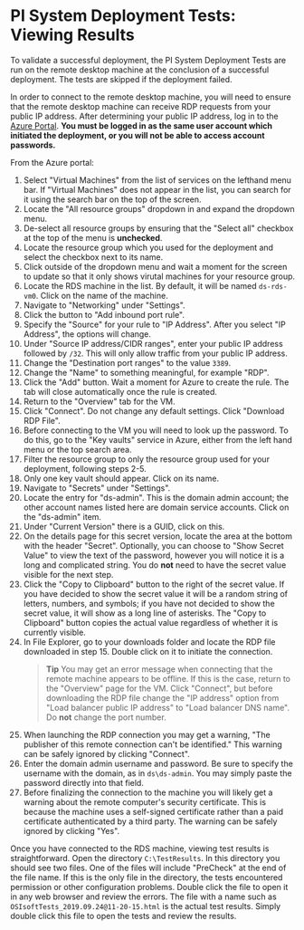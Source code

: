 # PI System Deployment Tests: Viewing Results
To validate a successful deployment, the PI System Deployment Tests are run on the remote desktop machine at the conclusion of a successful deployment. The tests are skipped if the deployment failed.

In order to connect to the remote desktop machine, you will need to ensure that the remote desktop machine can receive RDP requests from your public IP address. After determining your public IP address, log in to the [Azure Portal](https://portal.azure.com). **You must be logged in as the same user account which initiated the deployment, or you will not be able to access account passwords.** 

From the Azure portal: 
1. Select "Virtual Machines" from the list of services on the lefthand menu bar. If "Virtual Machines" does not appear in the list, you can search for it using the search bar on the top of the screen.
2. Locate the "All resource groups" dropdown in and expand the dropdown menu.
3. De-select all resource groups by ensuring that the "Select all" checkbox at the top of the menu is **unchecked**.
4. Locate the resource group which you used for the deployment and select the checkbox next to its name.
5. Click outside of the dropdown menu and wait a moment for the screen to update so that it only shows virutal machines for your resource group.
6. Locate the RDS machine in the list. By default, it will be named `ds-rds-vm0`. Click on the name of the machine.
7. Navigate to "Networking" under "Settings".
8. Click the button to "Add inbound port rule".
9. Specify the "Source" for your rule to "IP Address". After you select "IP Address", the options will change.
10. Under "Source IP address/CIDR ranges", enter your public IP address followed by `/32`. This will only allow traffic from your public IP address.
11. Change the "Destination port ranges" to the value `3389`.
12. Change the "Name" to something meaningful, for example "RDP".
13. Click the "Add" button. Wait a moment for Azure to create the rule. The tab will close automatically once the rule is created.
14. Return to the "Overview" tab for the VM. 
15. Click "Connect". Do not change any default settings. Click "Download RDP File".
16. Before connecting to the VM you will need to look up the password. To do this, go to the "Key vaults" service in Azure, either from the left hand menu or the top search area.
17. Filter the resource group to only the resource group used for your deployment, following steps 2-5.
18. Only one key vault should appear. Click on its name.
19. Navigate to "Secrets" under "Settings".
20. Locate the entry for "ds-admin". This is the domain admin account; the other account names listed here are domain service accounts. Click on the "ds-admin" item.
21. Under "Current Version" there is a GUID, click on this.
22. On the details page for this secret version, locate the area at the bottom with the header "Secret". Optionally, you can choose to "Show Secret Value" to view the text of the password, however you will notice it is a long and complicated string. You do **not** need to have the secret value visible for the next step. 
23. Click the "Copy to Clipboard" button to the right of the secret value. If you have decided to show the secret value it will be a random string of letters, numbers, and symbols; if you have not decided to show the secret value, it will show as a long line of asterisks. The "Copy to Clipboard" button copies the actual value regardless of whether it is currently visible.
24. In File Explorer, go to your downloads folder and locate the RDP file downloaded in step 15. Double click on it to initiate the connection.
    > **Tip** You may get an error message when connecting that the remote machine appears to be offline. If this is the case, return to the "Overview" page for the VM. Click "Connect", but before downloading the RDP file change the "IP address" option from "Load balancer public IP address" to "Load balancer DNS name". Do **not** change the port number.
25.  When launching the RDP connection you may get a warning, "The publisher of this remote connection can't be identified." This warning can be safely ignored by clicking "Connect".
26.  Enter the domain admin username and password. Be sure to specify the username with the domain, as in `ds\ds-admin`. You may simply paste the password directly into that field.
27.  Before finalizing the connection to the machine you will likely get a warning about the remote computer's security certificate. This is because the machine uses a self-signed certificate rather than a paid certificate authenticated by a third party. The warning can be safely ignored by clicking "Yes".


Once you have connected to the RDS machine, viewing test results is straightforward. Open the directory `C:\TestResults`. In this directory you should see two files. One of the files will include "PreCheck" at the end of the file name. If this is the only file in the directory, the tests encountered permission or other configuration problems. Double click the file to open it in any web browser and review the errors. The file with a name such as `OSIsoftTests_2019.09.24@11-20-15.html` is the actual test results. Simply double click this file to open the tests and review the results. 